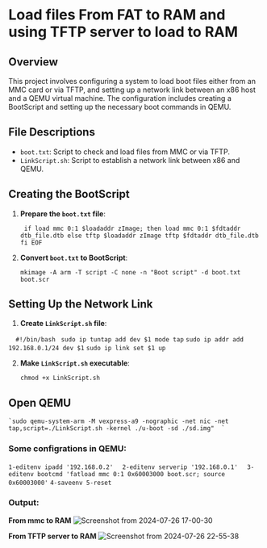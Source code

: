 # Load files From FAT to RAM and using TFTP server to load to RAM

## Overview

This project involves configuring a system to load boot files either from an MMC card or via TFTP, and setting up a network link between an x86 host and a QEMU virtual machine. The configuration includes creating a BootScript and setting up the necessary boot commands in QEMU.



## File Descriptions

-   `boot.txt`: Script to check and load files from MMC or via TFTP.
-   `LinkScript.sh`: Script to establish a network link between x86 and QEMU.

## Creating the BootScript

1.  **Prepare the `boot.txt` file**:
   
    
    `
    if load mmc 0:1 $loadaddr zImage; then
        load mmc 0:1 $fdtaddr dtb_file.dtb
    else
        tftp $loadaddr zImage
        tftp $fdtaddr dtb_file.dtb
    fi
    EOF` 
    
2.  **Convert `boot.txt` to BootScript**:
    

    `mkimage -A arm -T script -C none -n "Boot script" -d boot.txt boot.scr` 
    

## Setting Up the Network Link

1.  **Create `LinkScript.sh` file**:
    
 `  #!/bin/bash`
` sudo ip tuntap add dev $1 mode tap`
`sudo ip addr add 192.168.0.1/24 dev $1`
`sudo ip link set $1 up`


    
2.  **Make `LinkScript.sh` executable**:
    
    `chmod +x LinkScript.sh` 
    



## Open QEMU


    `sudo qemu-system-arm -M vexpress-a9 -nographic -net nic -net tap,script=./LinkScript.sh -kernel ./u-boot -sd ./sd.img"  ` 
 ### Some configrations in QEMU:
  ` 1-editenv ipadd '192.168.0.2'   ` 
  ` 2-editenv serverip '192.168.0.1'   ` 
  ` 3-editenv bootcmd 'fatload mmc 0:1 0x60003000 boot.scr; source 0x60003000' `
  `4-saveenv
  5-reset` 
  ### Output:
**From mmc to RAM**
![Screenshot from 2024-07-26 17-00-30](https://github.com/user-attachments/assets/23ff82e4-4076-4b57-9a46-9fa8dc98618e)

**From TFTP server to RAM**
![Screenshot from 2024-07-26 22-55-38](https://github.com/user-attachments/assets/af806e1c-41ce-4939-926b-45fb3b52d6f3)
